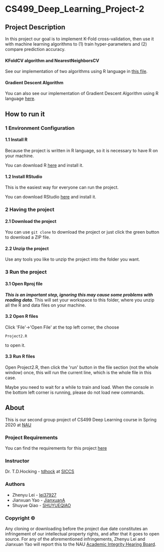 # CS499_Deep_Learning_Project-2

## Project Description
In this project our goal is to implement K-Fold cross-validation, then use it with machine learning algorithms to (1) train hyper-parameters and (2) compare prediction accuracy.

#### KFoldCV algorithm and NearestNeighborsCV
See our implementation of two algorithms using R language in [this file](Project2.R).

#### Gradient Descent Algorithm
You can also see our implementation of Gradient Descent Algorithm using R language [here](https://github.com/lei37927/CS499_Deep_Learning_Project-1/blob/master/GradientDescent.R).

## How to run it
### 1 Environment Configuration
#### 1.1 Install R
Because the project is written in R language, so it is necessary to have R on your machine.

You can download R [here](https://www.r-project.org/) and install it.

#### 1.2 Install RStudio
This is the easiest way for everyone can run the project.

You can download RStudio [here](https://rstudio.com/products/rstudio/download/#download) and install it.

### 2 Having the project
#### 2.1 Download the project
You can use ```git clone``` to download the project or just click the green button to download a ZIP file.

#### 2.2 Unzip the project
Use any tools you like to unzip the project into the folder you want.

### 3 Run the project
#### 3.1 Open Rproj file
***This is an important step, ignoring this may cause some problems with reading data.***
This will set your workspace to this folder, where you unzip all the R and data files on your machine.

#### 3.2 Open R files
Click 'File'->'Open File' at the top left corner, the choose
```
Project2.R
```
to open it.

#### 3.3 Run R files
Open Project2.R, then click the 'run' button in the file section (not the whole window) once, this will run the current line, which is the whole file in this case.

Maybe you need to wait for a while to train and load. When the console in the bottom left corner is running, please do not load new commands.

## About
This is our second group project of CS499 Deep Learning course in Spring 2020 at [NAU](https://nau.edu/)

### Project Requirements
You can find the requirements for this project [here](https://github.com/tdhock/cs499-spring2020/blob/master/projects/2.org)

### Instructor
Dr. T.D.Hocking - [tdhock](https://github.com/tdhock) at [SICCS](https://nau.edu/school-of-informatics-computing-and-cyber-systems/)

### Authors
* Zhenyu Lei - [lei37927](https://github.com/lei37927)
* Jianxuan Yao - [JianxuanA](https://github.com/JianxuanA)
* Shuyue Qiao - [SHUYUEQIAO](https://github.com/SHUYUEQIAO)

### Copyright ©
Any cloning or downloading before the project due date constitutes an infringement of our intellectual property rights, and after that it goes to open source. For any of the aforementioned infringements, Zhenyu Lei and Jianxuan Yao will report this to the NAU [Academic Integrity Hearing Board](https://in.nau.edu/academic-affairs/academic-integrity/).
